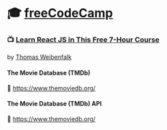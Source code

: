 # :mortar_board: **[freeCodeCamp](https://www.freecodecamp.org/)**  

### :tv: [Learn React JS in This Free 7-Hour Course](https://www.youtube.com/watch?v=nTeuhbP7wdE&t=2s)
by [Thomas Weibenfalk](https://github.com/weibenfalk)  

#### **The Movie Database (TMDb)**

:link: https://www.themoviedb.org/  

#### **The Movie Database (TMDb) API**

:link: https://www.themoviedb.org/  

